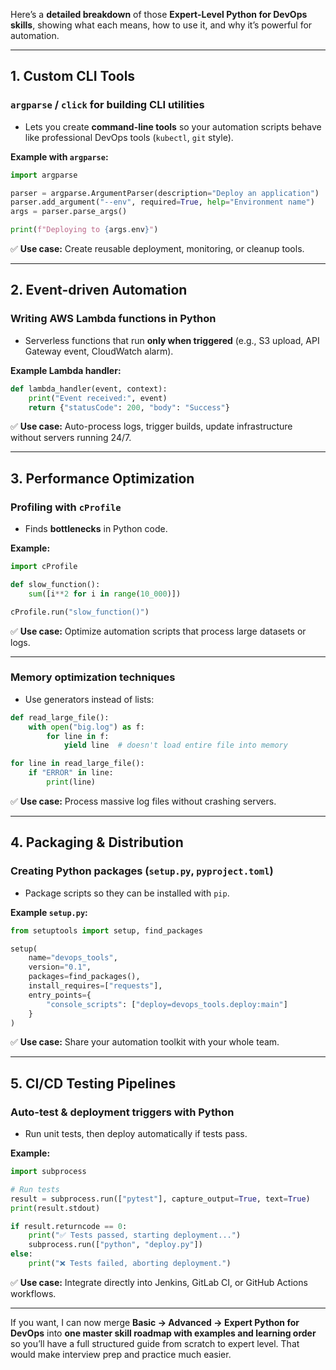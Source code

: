 Here’s a **detailed breakdown** of those **Expert-Level Python for DevOps skills**, showing what each means, how to use it, and why it’s powerful for automation.

---

## **1. Custom CLI Tools**

### **`argparse` / `click` for building CLI utilities**

* Lets you create **command-line tools** so your automation scripts behave like professional DevOps tools (`kubectl`, `git` style).

**Example with `argparse`:**

```python
import argparse

parser = argparse.ArgumentParser(description="Deploy an application")
parser.add_argument("--env", required=True, help="Environment name")
args = parser.parse_args()

print(f"Deploying to {args.env}")
```

✅ **Use case:** Create reusable deployment, monitoring, or cleanup tools.

---

## **2. Event-driven Automation**

### **Writing AWS Lambda functions in Python**

* Serverless functions that run **only when triggered** (e.g., S3 upload, API Gateway event, CloudWatch alarm).

**Example Lambda handler:**

```python
def lambda_handler(event, context):
    print("Event received:", event)
    return {"statusCode": 200, "body": "Success"}
```

✅ **Use case:** Auto-process logs, trigger builds, update infrastructure without servers running 24/7.

---

## **3. Performance Optimization**

### **Profiling with `cProfile`**

* Finds **bottlenecks** in Python code.

**Example:**

```python
import cProfile

def slow_function():
    sum([i**2 for i in range(10_000)])

cProfile.run("slow_function()")
```

✅ **Use case:** Optimize automation scripts that process large datasets or logs.

---

### **Memory optimization techniques**

* Use generators instead of lists:

```python
def read_large_file():
    with open("big.log") as f:
        for line in f:
            yield line  # doesn't load entire file into memory

for line in read_large_file():
    if "ERROR" in line:
        print(line)
```

✅ **Use case:** Process massive log files without crashing servers.

---

## **4. Packaging & Distribution**

### **Creating Python packages (`setup.py`, `pyproject.toml`)**

* Package scripts so they can be installed with `pip`.

**Example `setup.py`:**

```python
from setuptools import setup, find_packages

setup(
    name="devops_tools",
    version="0.1",
    packages=find_packages(),
    install_requires=["requests"],
    entry_points={
        "console_scripts": ["deploy=devops_tools.deploy:main"]
    }
)
```

✅ **Use case:** Share your automation toolkit with your whole team.

---

## **5. CI/CD Testing Pipelines**

### **Auto-test & deployment triggers with Python**

* Run unit tests, then deploy automatically if tests pass.

**Example:**

```python
import subprocess

# Run tests
result = subprocess.run(["pytest"], capture_output=True, text=True)
print(result.stdout)

if result.returncode == 0:
    print("✅ Tests passed, starting deployment...")
    subprocess.run(["python", "deploy.py"])
else:
    print("❌ Tests failed, aborting deployment.")
```

✅ **Use case:** Integrate directly into Jenkins, GitLab CI, or GitHub Actions workflows.

---

If you want, I can now merge **Basic → Advanced → Expert Python for DevOps** into **one master skill roadmap with examples and learning order** so you’ll have a full structured guide from scratch to expert level. That would make interview prep and practice much easier.
